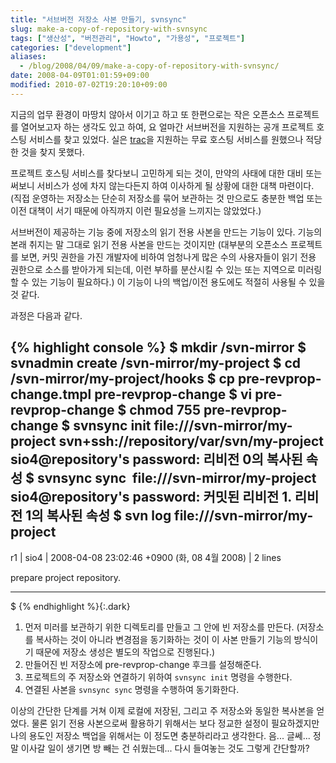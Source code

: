 ```yaml
---
title: "서브버전 저장소 사본 만들기, svnsync"
slug: make-a-copy-of-repository-with-svnsync
tags: ["생산성", "버전관리", "Howto", "가용성", "프로젝트"]
categories: ["development"]
aliases:
  - /blog/2008/04/09/make-a-copy-of-repository-with-svnsync/
date: 2008-04-09T01:01:59+09:00
modified: 2010-07-02T19:20:10+09:00
---
```

지금의 업무 환경이 마땅치 않아서 이기고 하고 또 한편으로는 작은 오픈소스
프로젝트를 열어보고자 하는 생각도 있고 하여, 요 얼마간 서브버전을 지원하는
공개 프로젝트 호스팅 서비스를 찾고 있었다.
실은 [trac](http://trac.edgewall.com/)을 지원하는 무료 호스팅 서비스를
원했으나 적당한 것을 찾지 못했다.

프로젝트 호스팅 서비스를 찾다보니 고민하게 되는 것이, 만약의 사태에 대한
대비 또는 써보니 서비스가 성에 차지 않는다든지 하여 이사하게 될 상황에
대한 대책 마련이다. (직접 운영하는 저장소는 단순히 저장소를 묶어 보관하는
것 만으로도 충분한 백업 또는 이전 대책이 서기 때문에 아직까지 이런 필요성을
느끼지는 않았었다.)

서브버전이 제공하는 기능 중에 저장소의 읽기 전용 사본을 만드는 기능이 있다.
기능의 본래 취지는 말 그대로 읽기 전용 사본을 만드는 것이지만 (대부분의
오픈소스 프로젝트를 보면, 커밋 권한을 가진 개발자에 비하여 엄청나게 많은
수의 사용자들이 읽기 전용 권한으로 소스를 받아가게 되는데, 이런 부하를
분산시킬 수 있는 또는 지역으로 미러링 할 수 있는 기능이 필요하다.) 이
기능이 나의 백업/이전 용도에도 적절히 사용될 수 있을 것 같다.

과정은 다음과 같다.

{% highlight console %}
$ mkdir /svn-mirror
$ svnadmin create /svn-mirror/my-project
$ cd /svn-mirror/my-project/hooks
$ cp pre-revprop-change.tmpl pre-revprop-change
$ vi pre-revprop-change
$ chmod 755 pre-revprop-change
$ svnsync init file:///svn-mirror/my-project svn+ssh://repository/var/svn/my-project
sio4@repository's password: 
리비전 0의 복사된 속성
$ svnsync sync  file:///svn-mirror/my-project
sio4@repository's password: 
커밋된 리비전 1.
리비전 1의 복사된 속성
$ svn log file:///svn-mirror/my-project
------------------------------------------------------------------------
r1 | sio4 | 2008-04-08 23:02:46 +0900 (화, 08 4월 2008) | 2 lines

prepare project repository.

------------------------------------------------------------------------
$
{% endhighlight %}{:.dark}


1. 먼저 미러를 보관하기 위한 디렉토리를 만들고 그 안에 빈 저장소를 만든다.
   (저장소를 복사하는 것이 아니라 변경점을 동기화하는 것이 이 사본 만들기
   기능의 방식이기 때문에 저장소 생성은 별도의 작업으로 진행된다.)
2. 만들어진 빈 저장소에 pre-revprop-change 후크를 설정해준다.
3. 프로젝트의 주 저장소와 연결하기 위하여 `svnsync init` 명령을 수행한다.
4. 연결된 사본을 `svnsync sync` 명령을 수행하여 동기화한다.

이상의 간단한 단계를 거쳐 이제 로컬에 저장된, 그리고 주 저장소와 동일한
복사본을 얻었다. 물론 읽기 전용 사본으로써 활용하기 위해서는 보다 정교한
설정이 필요하겠지만 나의 용도인 저장소 백업을 위해서는 이 정도면
충분하리라고 생각한다. 음... 글쎄... 정말 이사갈 일이 생기면 방 빼는 건
쉬웠는데... 다시 들여놓는 것도 그렇게 간단할까?

